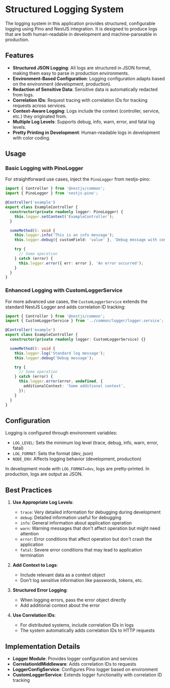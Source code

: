 # Structured Logging System

The logging system in this application provides structured, configurable logging using Pino and NestJS integration. It is designed to produce logs that are both human-readable in development and machine-parseable in production.

## Features

- **Structured JSON Logging**: All logs are structured in JSON format, making them easy to parse in production environments.
- **Environment-Based Configuration**: Logging configuration adapts based on the environment (development, production).
- **Redaction of Sensitive Data**: Sensitive data is automatically redacted from logs.
- **Correlation IDs**: Request tracing with correlation IDs for tracking requests across services.
- **Context-Aware Logging**: Logs include the context (controller, service, etc.) they originated from.
- **Multiple Log Levels**: Supports debug, info, warn, error, and fatal log levels.
- **Pretty Printing in Development**: Human-readable logs in development with color coding.

## Usage

### Basic Logging with PinoLogger

For straightforward use cases, inject the `PinoLogger` from nestjs-pino:

```typescript
import { Controller } from '@nestjs/common';
import { PinoLogger } from 'nestjs-pino';

@Controller('example')
export class ExampleController {
  constructor(private readonly logger: PinoLogger) {
    this.logger.setContext('ExampleController');
  }

  someMethod(): void {
    this.logger.info('This is an info message');
    this.logger.debug({ customField: 'value' }, 'Debug message with context');

    try {
      // Some operation
    } catch (error) {
      this.logger.error({ err: error }, 'An error occurred');
    }
  }
}
```

### Enhanced Logging with CustomLoggerService

For more advanced use cases, the `CustomLoggerService` extends the standard NestJS Logger and adds correlation ID tracking:

```typescript
import { Controller } from '@nestjs/common';
import { CustomLoggerService } from '../common/logger/logger.service';

@Controller('example')
export class ExampleController {
  constructor(private readonly logger: CustomLoggerService) {}

  someMethod(): void {
    this.logger.log('Standard log message');
    this.logger.debug('Debug message');

    try {
      // Some operation
    } catch (error) {
      this.logger.error(error, undefined, {
        additionalContext: 'Some additional context',
      });
    }
  }
}
```

## Configuration

Logging is configured through environment variables:

- `LOG_LEVEL`: Sets the minimum log level (trace, debug, info, warn, error, fatal)
- `LOG_FORMAT`: Sets the format (dev, json)
- `NODE_ENV`: Affects logging behavior (development, production)

In development mode with `LOG_FORMAT=dev`, logs are pretty-printed. In production, logs are output as JSON.

## Best Practices

1. **Use Appropriate Log Levels**:

   - `trace`: Very detailed information for debugging during development
   - `debug`: Detailed information useful for debugging
   - `info`: General information about application operation
   - `warn`: Warning messages that don't affect operation but might need attention
   - `error`: Error conditions that affect operation but don't crash the application
   - `fatal`: Severe error conditions that may lead to application termination

2. **Add Context to Logs**:

   - Include relevant data as a context object
   - Don't log sensitive information like passwords, tokens, etc.

3. **Structured Error Logging**:

   - When logging errors, pass the error object directly
   - Add additional context about the error

4. **Use Correlation IDs**:
   - For distributed systems, include correlation IDs in logs
   - The system automatically adds correlation IDs to HTTP requests

## Implementation Details

- **Logger Module**: Provides logger configuration and services
- **CorrelationIdMiddleware**: Adds correlation IDs to requests
- **LoggerConfigService**: Configures Pino logger based on environment
- **CustomLoggerService**: Extends logger functionality with correlation ID tracking
